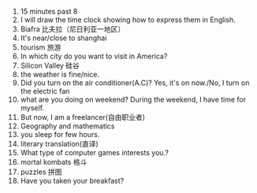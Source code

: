 1. 15 minutes past 8
2. I will draw the time clock showing how to express them in English. 
3. Biafra  比夫拉（尼日利亚一地区）
4. It's near/close to shanghai 
5. tourism  旅游
6. In which city do you want to visit in America? 
7. Silicon Valley 硅谷
8. the weather is fine/nice.
9. Did you turn on the air conditioner(A.C)?  Yes, it's on now./No, I turn on the electric fan
10. what are you doing on weekend? During the weekend, I have time for myself. 
11. But now, I am a freelancer(自由职业者)
12. Geography and mathematics
13. you sleep for few hours.
14. literary translation(直译)
15. What type of computer games interests you.? 
16. mortal kombats 格斗
17. puzzles 拼图
18. Have you taken your breakfast?


